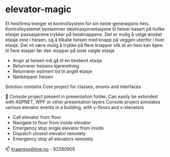 # elevator-magic

Et heisfirma trenger et kontrollsystem for sin neste generasjons heis. 
Kontrollsystemet bestemmer destinasjonsetasjene til heiser basert på hvilke etasjer passasjerene trykker på heisknappene. 
Det er mulig å velge ønsket etasje inne i heisen, og å tilkalle heisen med knapp på veggen utenfor i hver etasje. 
Det vil være mulig å trykke på flere knapper slik at en heis kan kjøre til flere etasjer før den stopper på siste valgte etasje

- Angir at heisen må gå til en bestemt etasje
- Returnerer heisens kjøreretning
- Returnerer estimert tid til angitt etasje
- Nødstopper heisen


Solution contains Core project for classes, enums and interfaces

👀 Console project present in presentation folder. 
Can easily be extended with ASPNET, WPF or other presentation layers
Console project simulates various elevator events in a building, with y-floors and x-elevators
- Call elevator from floor
- Navigate to floor from inside elevator
- Emergency stop single elevator from inside
- Dispatch closest elevator remotely
- Emergency stop all elevators remotely

📫 kraaness@live.no - 92280905